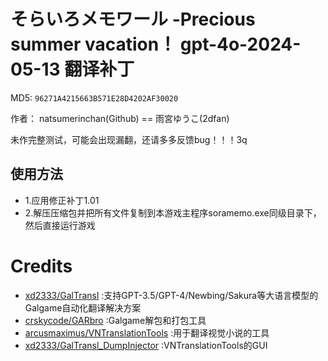 # そらいろメモワール -Precious summer vacation！ gpt-4o-2024-05-13 翻译补丁

MD5: `96271A4215663B571E28D4202AF30020`

作者： natsumerinchan(Github) == 雨宮ゆうこ(2dfan)

未作完整测试，可能会出现漏翻，还请多多反馈bug！！！3q

## 使用方法
- 1.应用修正补丁1.01
- 2.解压压缩包并把所有文件复制到本游戏主程序soramemo.exe同级目录下，然后直接运行游戏

# Credits

- [xd2333/GalTransl](https://github.com/xd2333/GalTransl.git) :支持GPT-3.5/GPT-4/Newbing/Sakura等大语言模型的Galgame自动化翻译解决方案
- [crskycode/GARbro](https://github.com/crskycode/GARbro) :Galgame解包和打包工具
- [arcusmaximus/VNTranslationTools](https://github.com/arcusmaximus/VNTranslationTools.git) :用于翻译视觉小说的工具
- [xd2333/GalTransl_DumpInjector](https://github.com/xd2333/GalTransl_DumpInjector.git) :VNTranslationTools的GUI
